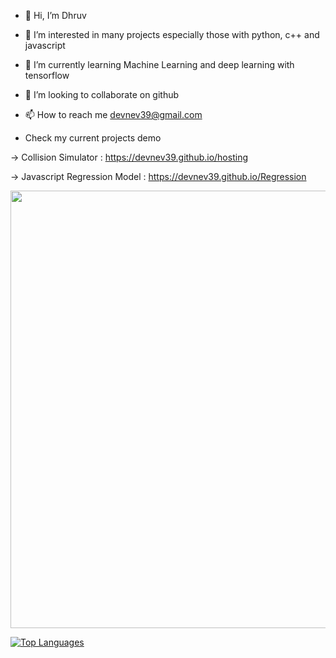 - 👋 Hi, I’m Dhruv 
- 👀 I’m interested in many projects especially those with python, c++ and javascript
- 🌱 I’m currently learning Machine Learning and deep learning with tensorflow 
- 💞️ I’m looking to collaborate on github
- 📫 How to reach me devnev39@gmail.com

- Check my current projects demo 

-> Collision Simulator          : https://devnev39.github.io/hosting

-> Javascript Regression Model  : https://devnev39.github.io/Regression

<img src="https://github-readme-streak-stats.herokuapp.com?user=devnev39&theme=jolly" width="700">

[![Top Languages](https://github-readme-stats.vercel.app/api/top-langs/?username=devnev39&layout=compact&langs_count=8&theme=merko)](https://github.com/anuraghazra/github-readme-stats)

<!---
devnev39/devnev39 is a ✨ special ✨ repository because its `README.md` (this file) appears on your GitHub profile.
You can click the Preview link to take a look at your changes.
--->
